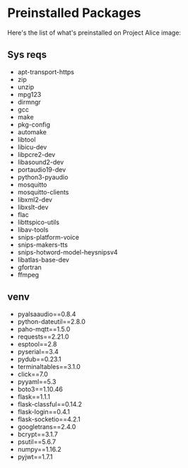 
# Preinstalled Packages
Here's the list of what's preinstalled on Project Alice image:

## Sys reqs
- apt-transport-https
- zip
- unzip
- mpg123
- dirmngr
- gcc
- make
- pkg-config
- automake
- libtool
- libicu-dev
- libpcre2-dev
- libasound2-dev
- portaudio19-dev
- python3-pyaudio
- mosquitto
- mosquitto-clients
- libxml2-dev
- libxslt-dev
- flac
- libttspico-utils
- libav-tools
- snips-platform-voice
- snips-makers-tts
- snips-hotword-model-heysnipsv4
- libatlas-base-dev
- gfortran
- ffmpeg


## venv
- pyalsaaudio==0.8.4
- python-dateutil==2.8.0
- paho-mqtt==1.5.0
- requests==2.21.0
- esptool==2.8
- pyserial==3.4
- pydub==0.23.1
- terminaltables==3.1.0
- click==7.0
- pyyaml==5.3
- boto3==1.10.46
- flask==1.1.1
- flask-classful==0.14.2
- flask-login==0.4.1
- flask-socketio==4.2.1
- googletrans==2.4.0
- bcrypt==3.1.7
- psutil==5.6.7
- numpy==1.16.2
- pyjwt==1.7.1
